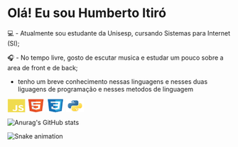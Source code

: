 # Olá! Eu sou Humberto Itiró

 💻 - Atualmente sou estudante da Unisesp, cursando Sistemas para Internet (SI); 

🎧 - No tempo livre, gosto de escutar musica e estudar um pouco sobre a area de front e de back;
 - tenho um breve conhecimento nessas linguagens e nesses duas liguagens de programação e nesses metodos de linguagem
 
<div>
  <img align="center" alt="Beto-Js" height="30" width="40" src="https://raw.githubusercontent.com/devicons/devicon/master/icons/javascript/javascript-plain.svg">
  <img align="center" alt="Beto-HTML" height="30" width="40" src="https://raw.githubusercontent.com/devicons/devicon/master/icons/html5/html5-original.svg">
  <img align="center" alt="Beto-CSS" height="30" width="40" src="https://raw.githubusercontent.com/devicons/devicon/master/icons/css3/css3-original.svg">
  <img align="center" alt="Beto-Python" height="30" width="40" src="https://raw.githubusercontent.com/devicons/devicon/master/icons/python/python-original.svg">
</div>



![Anurag's GitHub stats](https://github-readme-stats.vercel.app/api?username=humbertoitiro&show_icons=true&theme=radical)

![Snake animation](https://github.com/rafaballerini2/rafaballerini2/blob/output/github-contribution-grid-snake.svg)

